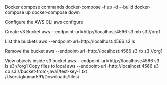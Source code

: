 Docker compose commands
    docker-compose -f up -d --build
    docker-compose up
    docker-compose down

Configure the AWS CLI
    aws configure

Create s3 Bucket
    aws --endpoint-url=http://localhost:4566 s3 mb s3://org1

List the buckets
    aws --endpoint-url=http://localhost:4566 s3 ls

Remove the bucket
    aws --endpoint-url=http://localhost:4566 s3 rb s3://org1

View objects inside s3 bucket
    aws --endpoint-url=http://localhost:4566 s3 ls s3://org1
Copy files to local
aws --endpoint-url=http://localhost:4566 s3 cp s3://bucket-from-java1/test-key-1.txt /Users/gkumar591/Downloads/files/

